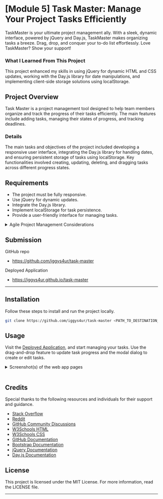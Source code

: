 
# [Module 5] Task Master: Manage Your Project Tasks Efficiently
TaskMaster is your ultimate project management ally. With a sleek, dynamic interface, powered by jQuery and Day.js, TaskMaster makes organizing tasks a breeze. Drag, drop, and conquer your to-do list effortlessly. Love TaskMaster? Show your support!

### What I Learned From This Project
This project enhanced my skills in using jQuery for dynamic HTML and CSS updates, working with the Day.js library for date manipulations, and implementing client-side storage solutions using localStorage.

## Project Overview
Task Master is a project management tool designed to help team members organize and track the progress of their tasks efficiently. The main features include adding tasks, managing their states of progress, and tracking deadlines.

### Details 
The main tasks and objectives of the project included developing a responsive user interface, integrating the Day.js library for handling dates, and ensuring persistent storage of tasks using localStorage. Key functionalities involved creating, updating, deleting, and dragging tasks across different progress states.

## Requirements
- The project must be fully responsive.
- Use jQuery for dynamic updates.
- Integrate the Day.js library.
- Implement localStorage for task persistence.
- Provide a user-friendly interface for managing tasks.

<details>
  <summary>Agile Project Management Considerations</summary>

### 1. User Story:
    AS A project team member with multiple tasks to organize
    I WANT a task board 
    SO THAT I can add individual project tasks, manage their state of progress and track overall project progress accordingly

### 2. Acceptance Criteria:
    GIVEN a task board to manage a project
    WHEN I open the task board
    THEN the list of project tasks is displayed in columns representing the task progress state (Not Yet Started, In Progress, Completed)
    WHEN I view the task board for the project
    THEN each task is color-coded to indicate whether it is nearing the deadline (yellow) or is overdue (red)
    WHEN I click on the button to define a new task
    THEN I can enter the title, description, and deadline date for the new task into a modal dialog
    WHEN I click the save button for that task
    THEN the properties for that task are saved in localStorage
    WHEN I drag a task to a different progress column
    THEN the task's progress state is updated accordingly and will stay in the new column after refreshing
    WHEN I click the delete button for a task
    THEN the task is removed from the task board and will not be added back after refreshing
    WHEN I refresh the page
    THEN the saved tasks persist

### 3. Mockup:
    The design mockup features a clean, minimalist interface with columns representing different task progress states. Tasks are color-coded based on their deadlines, and the modal dialog allows for easy task creation and editing.

![Mockup](/assets/img/mockup.gif)

### 4. Instructions for Submission:
    Submit the GitHub repository link and the URL of the deployed application. Ensure all documentation is up to date.
</details>

## Submission

GitHub repo
- https://github.com/iggys4ur/task-master

Deployed Application
- https://iggys4ur.github.io/task-master

---

## Installation
Follow these steps to install and run the project locally.

```bash
git clone https://github.com/iggys4ur/task-master <PATH_TO_DESTINATION_DIRECTORY>
```

## Usage
Visit the [Deployed Application](https://iggys4ur.github.io/task-master), and start managing your tasks. Use the drag-and-drop feature to update task progress and the modal dialog to create or edit tasks.

<details>
  <summary>Screenshot(s) of the web app pages</summary>
<p>&nbsp;</p>
<p>Main dashboard displaying the task list and navigation menu.</p>

![alt text](./assets/images/screenshot1.png)
<p>&nbsp;</p>
<p>Task creation modal where users can add new tasks with priority and deadline options.</p>

![alt text](./assets/images/screenshot2.png)
</details>
&nbsp;

## Credits
Special thanks to the following resources and individuals for their support and guidance.
- [Stack Overflow](https://stackoverflow.com/)
- [Reddit](https://reddit.com/)
- [GitHub Community Discussions](https://github.com/orgs/community/discussions/)
- [W3Schools HTML](https://w3schools.com/html/)
- [W3Schools CSS](https://w3schools.com/css/)
- [GitHub Documentation](https://docs.github.com/en)
- [Bootstrap Documentation](https://getbootstrap.com/docs/5.0/getting-started/introduction/)
- [jQuery Documentation](https://api.jquery.com/)
- [Day.js Documentation](https://day.js.org/docs/en/installation/installation)

## License

This project is licensed under the MIT License. For more information, read the LICENSE file.

---

